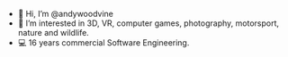 - 👋 Hi, I’m @andywoodvine
- 👀 I’m interested in 3D, VR, computer games, photography, motorsport, nature and wildlife.
- :computer: 16 years commercial Software Engineering.


<!---
andywoodvine/andywoodvine is a ✨ special ✨ repository because its `README.md` (this file) appears on your GitHub profile.
You can click the Preview link to take a look at your changes.
--->

